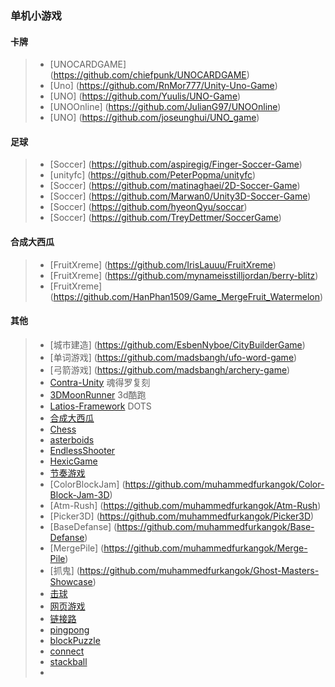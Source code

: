 ### 单机小游戏
#### 卡牌
>* [UNOCARDGAME] (https://github.com/chiefpunk/UNOCARDGAME)
>* [Uno] (https://github.com/RnMor777/Unity-Uno-Game)
>* [UNO] (https://github.com/Yuulis/UNO-Game)
>* [UNOOnline] (https://github.com/JulianG97/UNOOnline)
>* [UNO] (https://github.com/joseunghui/UNO_game)
#### 足球
>* [Soccer] (https://github.com/aspiregig/Finger-Soccer-Game)
>* [unityfc] (https://github.com/PeterPopma/unityfc)
>* [Soccer] (https://github.com/matinaghaei/2D-Soccer-Game)
>* [Soccer] (https://github.com/Marwan0/Unity3D-Soccer-Game)
>* [Soccer] (https://github.com/hyeonQyu/soccar)
>* [Soccer] (https://github.com/TreyDettmer/SoccerGame)
#### 合成大西瓜
>* [FruitXreme] (https://github.com/IrisLauuu/FruitXreme)
>* [FruitXreme] (https://github.com/mynameisstilljordan/berry-blitz)
>* [FruitXreme] (https://github.com/HanPhan1509/Game_MergeFruit_Watermelon)

#### 其他
>* [城市建造] (https://github.com/EsbenNyboe/CityBuilderGame)
>* [单词游戏] (https://github.com/madsbangh/ufo-word-game)
>* [弓箭游戏] (https://github.com/madsbangh/archery-game)
>* [Contra-Unity](https://github.com/dasishiqigaocaisheng/Contra-Unity) 魂得罗复刻
>* [3DMoonRunner](https://github.com/XINCGer/3DMoonRunner) 3d酷跑
>* [Latios-Framework](https://github.com/Dreaming381/Latios-Framework) DOTS
>* [合成大西瓜](https://github.com/9b9387/Watermelon)
>* [Chess](https://github.com/SimpleDevelopmentGit/ChessGame)
>* [asterboids](https://github.com/keenanwoodall/asterboids)
>* [EndlessShooter](https://github.com/keenanwoodall/EndlessShooter)
>* [HexicGame](https://github.com/yasirkula/UnityHexicGame)
>* [节奏游戏](https://github.com/Arcthesia/ArcCreate)
>* [ColorBlockJam] (https://github.com/muhammedfurkangok/Color-Block-Jam-3D)
>* [Atm-Rush] (https://github.com/muhammedfurkangok/Atm-Rush)
>* [Picker3D] (https://github.com/muhammedfurkangok/Picker3D)
>* [BaseDefanse] (https://github.com/muhammedfurkangok/Base-Defanse)
>* [MergePile] (https://github.com/muhammedfurkangok/Merge-Pile)
>* [抓鬼] (https://github.com/muhammedfurkangok/Ghost-Masters-Showcase)
>* [击球](https://github.com/muhammedfurkangok/Knock-Balls)
>* [网页游戏](https://github.com/codingben/maple-fighters)
>* [链接路](https://github.com/Ordyns/MakeNewWay)
>* [pingpong](https://github.com/Ordyns/PingPong)
>* [blockPuzzle](https://github.com/Szaroslav/block-puzzle)
>* [connect](https://github.com/zerefgd/Connect)
>* [stackball](https://github.com/KaanEkimoz/Stackball-Runner)
>* [](https://nodulus.en.aptoide.com/app)

